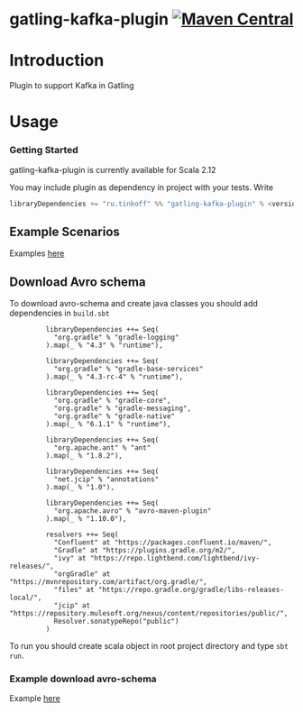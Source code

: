# gatling-kafka-plugin [![Maven Central](https://img.shields.io/maven-central/v/ru.tinkoff/gatling-kafka-plugin_2.12.svg?color=success)](https://search.maven.org/search?q=ru.tinkoff.gatling-kafka)

# Introduction

Plugin to support Kafka in Gatling

# Usage

### Getting Started

gatling-kafka-plugin is currently available for Scala 2.12

You may include plugin as dependency in project with your tests. Write 

```scala
libraryDependencies += "ru.tinkoff" %% "gatling-kafka-plugin" % <version> % Test
```


## Example Scenarios
Examples [here](https://github.com/TinkoffCreditSystems/gatling-kafka-plugin/tree/master/src/test/scala/ru/tinkoff/gatling/kafka/examples)

## Download Avro schema
To download avro-schema and create java classes you should add dependencies in `build.sbt`
 
```
         libraryDependencies ++= Seq(
           "org.gradle" % "gradle-logging"
         ).map(_ % "4.3" % "runtime"),

         libraryDependencies ++= Seq(
           "org.gradle" % "gradle-base-services"
         ).map(_ % "4.3-rc-4" % "runtime"),

         libraryDependencies ++= Seq(
           "org.gradle" % "gradle-core",
           "org.gradle" % "gradle-messaging",
           "org.gradle" % "gradle-native"
         ).map(_ % "6.1.1" % "runtime"),

         libraryDependencies ++= Seq(
           "org.apache.ant" % "ant"
         ).map(_ % "1.8.2"),

         libraryDependencies ++= Seq(
           "net.jcip" % "annotations"
         ).map(_ % "1.0"),

         libraryDependencies ++= Seq(
           "org.apache.avro" % "avro-maven-plugin"
         ).map(_ % "1.10.0"),

         resolvers ++= Seq(
           "Confluent" at "https://packages.confluent.io/maven/",
           "Gradle" at "https://plugins.gradle.org/m2/",
           "ivy" at "https://repo.lightbend.com/lightbend/ivy-releases/",
           "orgGradle" at "https://mvnrepository.com/artifact/org.gradle/",
           "files" at "https://repo.gradle.org/gradle/libs-releases-local/",
           "jcip" at "https://repository.mulesoft.org/nexus/content/repositories/public/",
           Resolver.sonatypeRepo("public")
         )
```

To run you should create scala object in root project directory and type `sbt run`.

### Example download avro-schema
Example [here](https://github.com/TinkoffCreditSystems/gatling-kafka-plugin/tree/master/src/test/scala/ru/tinkoff/gatling/kafka/examples)
